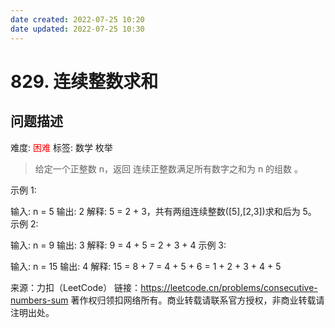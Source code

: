 ```yaml
---
date created: 2022-07-25 10:20
date updated: 2022-07-25 10:30
---
```


# 829. 连续整数求和
## 问题描述

难度: <span style="color:red">困难</span>
标签: 数学 枚举

>给定一个正整数 n，返回 连续正整数满足所有数字之和为 n 的组数 。 

示例 1:

输入: n = 5
输出: 2
解释: 5 = 2 + 3，共有两组连续整数([5],[2,3])求和后为 5。
示例 2:

输入: n = 9
输出: 3
解释: 9 = 4 + 5 = 2 + 3 + 4
示例 3:

输入: n = 15
输出: 4
解释: 15 = 8 + 7 = 4 + 5 + 6 = 1 + 2 + 3 + 4 + 5

来源：力扣（LeetCode）
链接：https://leetcode.cn/problems/consecutive-numbers-sum
著作权归领扣网络所有。商业转载请联系官方授权，非商业转载请注明出处。